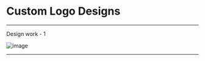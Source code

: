# Custom Logo Designs

__________________

Design work - 1

![image](https://user-images.githubusercontent.com/74395918/99049161-84fa2f00-25bc-11eb-92a9-8ba8064a365a.png)


__________________
